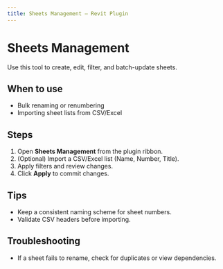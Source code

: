 ```yaml
---
title: Sheets Management — Revit Plugin
---
```


# Sheets Management

Use this tool to create, edit, filter, and batch-update sheets.

## When to use
- Bulk renaming or renumbering
- Importing sheet lists from CSV/Excel

## Steps
1. Open **Sheets Management** from the plugin ribbon.
2. (Optional) Import a CSV/Excel list (Name, Number, Title).
3. Apply filters and review changes.
4. Click **Apply** to commit changes.

## Tips
- Keep a consistent naming scheme for sheet numbers.
- Validate CSV headers before importing.

## Troubleshooting
- If a sheet fails to rename, check for duplicates or view dependencies.
